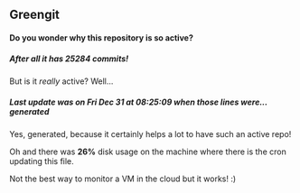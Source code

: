 ## Greengit

#### Do you wonder why this repository is so active?

##### After all it has 25284 commits!

But is it *really* active? Well...

##### Last update was on Fri Dec 31 at 08:25:09 when those lines were... generated

Yes, generated, because it certainly helps a lot to have such an active repo!

Oh and there was **26%** disk usage on the machine
where there is the cron updating this file.

Not the best way to monitor a VM in the cloud but it works! :)
